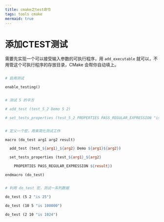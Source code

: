 ```yaml
---
title: cmake之test命令
tags: tools cmake
mermaid: true
---
```


# 添加CTEST测试

需要先实现一个可以接受输入参数的可执行程序，用 `add_executable` 就可以，不用管这个可执行程序的存放目录，CMake 会帮你自动填上。

```makefile

# 启用测试

enable_testing()


# 测试 5 的平方

# add_test (test_5_2 Demo 5 2)

# set_tests_properties (test_5_2 PROPERTIES PASS_REGULAR_EXPRESSION "is 25")


# 定义一个宏，用来简化测试工作

macro (do_test arg1 arg2 result)

  add_test (test_${arg1}_${arg2} Demo ${arg1}${arg2})

  set_tests_properties (test_${arg1}_${arg2}

    PROPERTIES PASS_REGULAR_EXPRESSION ${result})

endmacro (do_test)


# 利用 do_test 宏，测试一系列数据

do_test (5 2 "is 25")

do_test (10 5 "is 100000")

do_test (2 10 "is 1024")

```
